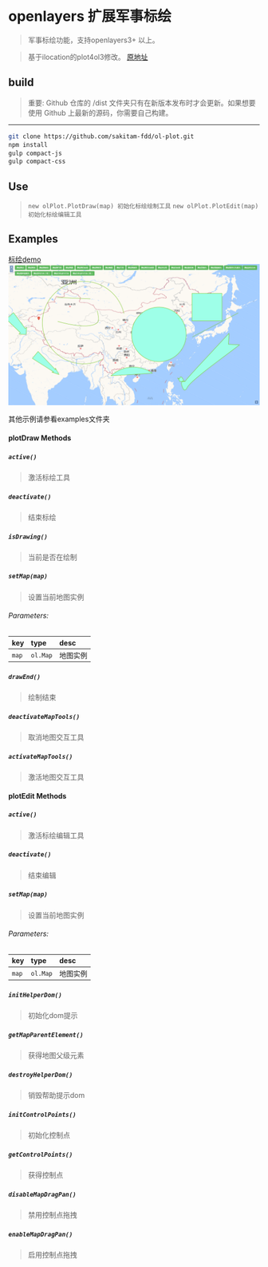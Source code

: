 # openlayers 扩展军事标绘

> 军事标绘功能，支持openlayers3+ 以上。

> 基于ilocation的plot4ol3修改。 [原地址](http://git.oschina.net/ilocation/plot)

## build

> 重要: Github 仓库的 /dist 文件夹只有在新版本发布时才会更新。如果想要使用 Github 上最新的源码，你需要自己构建。

---

```bash
git clone https://github.com/sakitam-fdd/ol-plot.git
npm install
gulp compact-js
gulp compact-css
```

## Use

> `new olPlot.PlotDraw(map) 初始化标绘绘制工具`
> `new olPlot.PlotEdit(map) 初始化标绘编辑工具`

## Examples
[标绘demo](http://htmlpreview.github.io/?https://github.com/pingpingEE/ol-plot/blob/V1.0.0/examples/index.html)
![标绘图](https://github.com/pingpingEE/ol-plot/blob/V1.0.0/images/readme/plot.png)

其他示例请参看examples文件夹

#### plotDraw Methods

##### `active()`

> 激活标绘工具

##### `deactivate()`

> 结束标绘

##### `isDrawing()`

> 当前是否在绘制

##### `setMap(map)`

> 设置当前地图实例

###### Parameters:

| key | type | desc |
| :--- | :--- | :---------- |
| `map` | `ol.Map` | 地图实例 |

##### `drawEnd()`

> 绘制结束

##### `deactivateMapTools()`

> 取消地图交互工具

##### `activateMapTools()`

> 激活地图交互工具

#### plotEdit Methods

##### `active()`

> 激活标绘编辑工具

##### `deactivate()`

> 结束编辑

##### `setMap(map)`

> 设置当前地图实例

###### Parameters:

| key | type | desc |
| :--- | :--- | :---------- |
| `map` | `ol.Map` | 地图实例 |

##### `initHelperDom()`

> 初始化dom提示

##### `getMapParentElement()`

> 获得地图父级元素

##### `destroyHelperDom()`

> 销毁帮助提示dom

#####  `initControlPoints()`

> 初始化控制点

##### `getControlPoints()`

> 获得控制点

##### `disableMapDragPan()`

> 禁用控制点拖拽

##### `enableMapDragPan()`

> 启用控制点拖拽